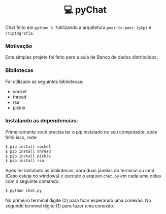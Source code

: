 <h1 align='center'>💻 pyChat</h1>

Chat feito em `python 3.7`utilizando a arquitetura `peer-to-peer (p2p)` e `criptografia`.<br />

### Motivação
Este simples projeto foi feito para a aula de Banco de dados distribuídos.

### Bibliotecas
Foi utilizado as seguintes bibliotecas:

* socket
* thread
* rsa
* pickle

### Instalando as dependencias:
Primeiramente você precisa ter o pip instalado no seu computador, após feito isso, rode:

```bash
$ pip install socket
$ pip install thread
$ pip install pickle
$ pip install rsa
```

Após ter instalado as bibliotecas, abra duas janelas do terminal ou cmd (Caso esteja no windows) e execute o arquivo `chat.py` em cada uma delas com o seguinte comando:

```bash
$ python chat.py
```

No primeiro terminal digite (2) para ficar esperando uma conexão. No segundo terminal digite (1) para fazer uma conexão.
